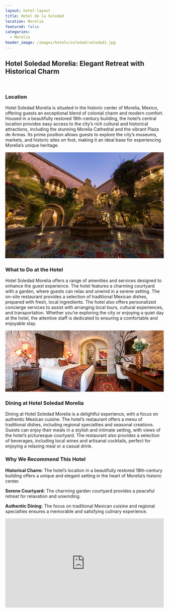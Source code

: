 ```yaml
---
layout: hotel-layout
title: Hotel de la Soledad
location: Morelia
featured: false
categories:
  - Morelia
header_image: /images/hotels/soledad/soledad1.jpg
---
```

## Hotel Soledad Morelia: Elegant Retreat with Historical Charm

&nbsp;

### Location

Hotel Soledad Morelia is situated in the historic center of Morelia, Mexico, offering guests an exceptional blend of colonial charm and modern comfort. Housed in a beautifully restored 18th-century building, the hotel’s central location provides easy access to the city’s rich cultural and historical attractions, including the stunning Morelia Cathedral and the vibrant Plaza de Armas. Its prime position allows guests to explore the city’s museums, markets, and historic sites on foot, making it an ideal base for experiencing Morelia’s unique heritage.

![](/images/hotels/soledad/soledad4.jpg)

### What to Do at the Hotel

Hotel Soledad Morelia offers a range of amenities and services designed to enhance the guest experience. The hotel features a charming courtyard with a garden, where guests can relax and unwind in a serene setting. The on-site restaurant provides a selection of traditional Mexican dishes, prepared with fresh, local ingredients. The hotel also offers personalized concierge services to assist with arranging local tours, cultural experiences, and transportation. Whether you’re exploring the city or enjoying a quiet day at the hotel, the attentive staff is dedicated to ensuring a comfortable and enjoyable stay.

![](/images/hotels/soledad/soledad2.jpg)

### Dining at Hotel Soledad Morelia

Dining at Hotel Soledad Morelia is a delightful experience, with a focus on authentic Mexican cuisine. The hotel’s restaurant offers a menu of traditional dishes, including regional specialties and seasonal creations. Guests can enjoy their meals in a stylish and intimate setting, with views of the hotel’s picturesque courtyard. The restaurant also provides a selection of beverages, including local wines and artisanal cocktails, perfect for enjoying a relaxing meal or a casual drink.

### Why We Recommend This Hotel

**Historical Charm:** The hotel’s location in a beautifully restored 18th-century building offers a unique and elegant setting in the heart of Morelia’s historic center.&nbsp;

**Serene Courtyard:** The charming garden courtyard provides a peaceful retreat for relaxation and unwinding.&nbsp;

**Authentic Dining:** The focus on traditional Mexican cuisine and regional specialties ensures a memorable and satisfying culinary experience.&nbsp;

<style>.embed-container { position: relative; padding-bottom: 56.25%; height: 0; overflow: hidden; max-width: 100%; } .embed-container iframe, .embed-container object, .embed-container embed { position: absolute; top: 0; left: 0; width: 100%; height: 100%; }</style>

<div class="embed-container"><iframe src="https://www.youtube.com/embed/CyqTUcJib4I" frameborder="0" allowfullscreen=""></iframe></div>